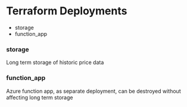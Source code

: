 # Terraform Deployments
* storage
* function_app

### storage

Long term storage of historic price data

### function_app

Azure function app, as separate deployment, can be destroyed without affecting long term storage